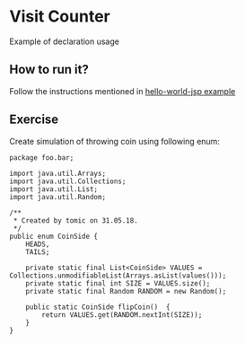 # Visit Counter 
Example of declaration usage

## How to run it?
Follow the instructions mentioned in [hello-world-jsp example](../00_hello-world-jsp/README.md)

## Exercise
Create simulation of throwing coin using following enum:
```
package foo.bar;

import java.util.Arrays;
import java.util.Collections;
import java.util.List;
import java.util.Random;

/**
 * Created by tomic on 31.05.18.
 */
public enum CoinSide {
    HEADS,
    TAILS;

    private static final List<CoinSide> VALUES = Collections.unmodifiableList(Arrays.asList(values()));
    private static final int SIZE = VALUES.size();
    private static final Random RANDOM = new Random();

    public static CoinSide flipCoin()  {
        return VALUES.get(RANDOM.nextInt(SIZE));
    }
}
```


